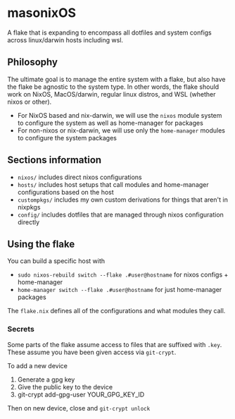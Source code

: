 # masonixOS

A flake that is expanding to encompass all dotfiles and system configs across linux/darwin hosts including wsl.

## Philosophy

The ultimate goal is to manage the entire system with a flake, but also have the flake be agnostic to the system type. In other words, the flake should work on NixOS, MacOS/darwin, regular linux distros, and WSL (whether nixos or other).

- For NixOS based and nix-darwin, we will use the `nixos` module system to configure the system as well as home-manager for packages
- For non-nixos or nix-darwin, we will use only the `home-manager` modules to configure the system packages

## Sections information

- `nixos/` includes direct nixos configurations
- `hosts/` includes host setups that call modules and home-manager configurations based on the host
- `custompkgs/` includes my own custom derivations for things that aren't in nixpkgs
- `config/` includes dotfiles that are managed through nixos configuration directly

## Using the flake

You can build a specific host with

- `sudo nixos-rebuild switch --flake .#user@hostname` for nixos configs + home-manager
- `home-manager switch --flake .#user@hostname` for just home-manager packages

The `flake.nix` defines all of the configurations and what modules they call.

### Secrets

Some parts of the flake assume access to files that are suffixed with `.key`. These assume you have been given access via `git-crypt`.

To add a new device

1. Generate a gpg key
2. Give the public key to the device
3. git-crypt add-gpg-user YOUR_GPG_KEY_ID

Then on new device, close and `git-crypt unlock`

